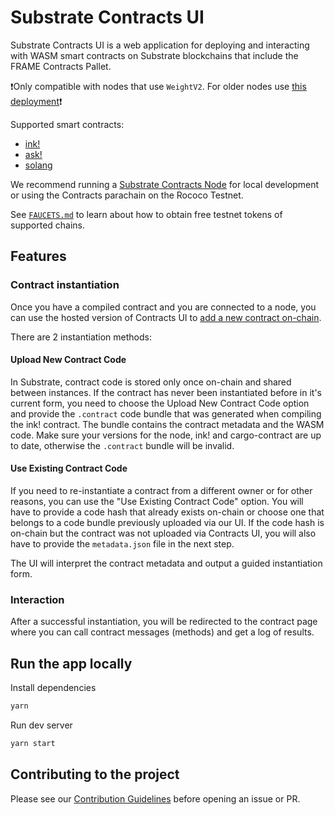 # Substrate Contracts UI

Substrate Contracts UI is a web application for deploying and interacting with WASM smart contracts on Substrate blockchains that include the FRAME Contracts Pallet.

❗Only compatible with nodes that use `WeightV2`. For older nodes use [this deployment](https://weightv1--contracts-ui.netlify.app/)❗

Supported smart contracts:

- [ink!](https://github.com/use-ink/ink)
- [ask!](https://github.com/ask-lang/ask)
- [solang](https://github.com/hyperledger-labs/solang)

We recommend running a [Substrate Contracts Node](https://github.com/paritytech/substrate-contracts-node) for local development or using the Contracts parachain on the Rococo Testnet.

See [`FAUCETS.md`](https://github.com/use-ink/contracts-ui/blob/master/FAUCETS.md) to learn about how to obtain free testnet tokens of supported chains.

## Features

### Contract instantiation

Once you have a compiled contract and you are connected to a node, you can use the hosted version of Contracts UI to [add a new contract on-chain](https://contracts-ui.substrate.io/add-contract).

There are 2 instantiation methods:

#### Upload New Contract Code

In Substrate, contract code is stored only once on-chain and shared between instances. If the contract has never been instantiated before in it's current form, you need to choose the Upload New Contract Code option and provide the `.contract` code bundle that was generated when compiling the ink! contract. The bundle contains the contract metadata and the WASM code. Make sure your versions for the node, ink! and cargo-contract are up to date, otherwise the `.contract` bundle will be invalid.

#### Use Existing Contract Code

If you need to re-instantiate a contract from a different owner or for other reasons, you can use the "Use Existing Contract Code" option. You will have to provide a code hash that already exists on-chain or choose one that belongs to a code bundle previously uploaded via our UI. If the code hash is on-chain but the contract was not uploaded via Contracts UI, you will also have to provide the `metadata.json` file in the next step.

The UI will interpret the contract metadata and output a guided instantiation form.

### Interaction

After a successful instantiation, you will be redirected to the contract page where you can call contract messages (methods) and get a log of results.

## Run the app locally

Install dependencies

```bash
yarn
```

Run dev server

```bash
yarn start
```

## Contributing to the project

Please see our [Contribution Guidelines](https://github.com/use-ink/contracts-ui/blob/master/CONTRIBUTING.md) before opening an issue or PR.
